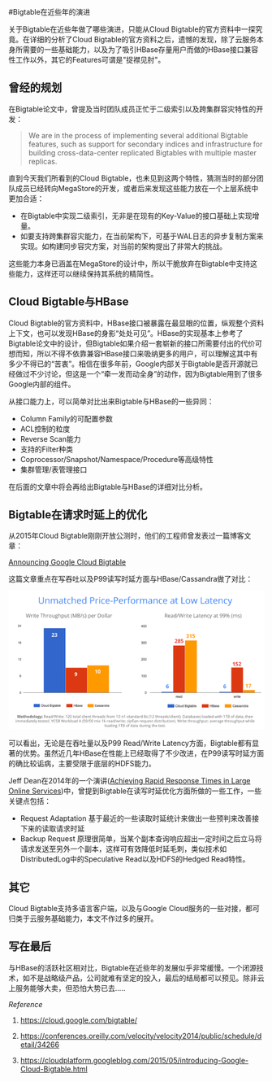 #Bigtable在近些年的演进

关于Bigtable在近些年做了哪些演进，只能从Cloud Bigtable的官方资料中一探究竟。在详细的分析了Cloud Bigtable的官方资料之后，遗憾的发现，除了云服务本身所需要的一些基础能力，以及为了吸引HBase存量用户而做的HBase接口兼容性工作以外，其它的Features可谓是"捉襟见肘"。

## 曾经的规划

在Bigtable论文中，曾提及当时团队成员正忙于二级索引以及跨集群容灾特性的开发：

> We are in the process of implementing several additional Bigtable features, such as support for secondary indices and infrastructure for building cross-data-center replicated Bigtables with multiple master replicas.	

直到今天我们所看到的Cloud Bigtable，也未见到这两个特性，猜测当时的部分团队成员已经转向MegaStore的开发，或者后来发现这些能力放在一个上层系统中更加合适：

* 在Bigtable中实现二级索引，无非是在现有的Key-Value的接口基础上实现增量。
* 如要支持跨集群容灾能力，在当前架构下，可基于WAL日志的异步复制方案来实现。如构建同步容灾方案，对当前的架构提出了非常大的挑战。

这些能力本身已涵盖在MegaStore的设计中，所以干脆放弃在Bigtable中支持这些能力，这样还可以继续保持其系统的精简性。

## Cloud Bigtable与HBase

Cloud Bigtable的官方资料中，HBase接口被暴露在最显眼的位置，纵观整个资料上下文，也可以发现HBase的身影“处处可见”。HBase的实现基本上参考了Bigtable论文中的设计，但Bigtable如果介绍一套崭新的接口所需要付出的代价可想而知，所以不得不依靠兼容HBase接口来吸纳更多的用户，可以理解这其中有多少不得已的“苦衷”。相信在很多年前，Google内部关于Bigtable是否开源就已经做过不少讨论，但这是一个“牵一发而动全身”的动作，因为Bigtable用到了很多Google内部的组件。

从接口能力上，可以简单对比出来Bigtable与HBase的一些异同：

* Column Family的可配置参数
* ACL控制的粒度
* Reverse Scan能力
* 支持的Filter种类
* Coprocessor/Snapshot/Namespace/Procedure等高级特性
* 集群管理/表管理接口

在后面的文章中将会再给出Bigtable与HBase的详细对比分析。

## Bigtable在请求时延上的优化

从2015年Cloud Bigtable刚刚开放公测时，他们的工程师曾发表过一篇博客文章：

[Announcing Google Cloud Bigtable](https://cloudplatform.googleblog.com/2015/05/introducing-Google-Cloud-Bigtable.html)

这篇文章重点在写吞吐以及P99读写时延方面与HBase/Cassandra做了对比：

![Throughput and latency Comparison Between Bigtable/HBase/Cassandra](BigtableVsHBaseVsCassandra.png)

可以看出，无论是在吞吐量以及P99 Read/Write Latency方面，Bigtable都有显著的优势。虽然近几年HBase在性能上已经取得了不少改进，在P99读写时延方面的确比较诟病，主要受限于底层的HDFS能力。

Jeff Dean在2014年的一个演讲([Achieving Rapid Response Times in Large Online Services](https://conferences.oreilly.com/velocity/velocity2014/public/schedule/detail/34266))中，曾提到Bigtable在读写时延优化方面所做的一些工作，一些关键点包括：

* Request Adaptation 基于最近的一些读取时延统计来做出一些预判来改善接下来的读取请求时延
* Backup Request 原理很简单，当某个副本查询响应超出一定时间之后立马将请求发送至另外一个副本，这样可有效降低时延毛刺，类似技术如DistributedLog中的Speculative Read以及HDFS的Hedged Read特性。

## 其它

Cloud Bigtable支持多语言客户端，以及与Google Cloud服务的一些对接，都可归类于云服务基础能力，本文不作过多的展开。



## 写在最后

与HBase的活跃社区相对比，Bigtable在近些年的发展似乎非常缓慢。一个闭源技术，如不是战略级产品，公司就难有坚定的投入，最后的结局都可以预见。除非云上服务能够大卖，但恐怕大势已去.....



*Reference*

1. https://cloud.google.com/bigtable/

2. https://conferences.oreilly.com/velocity/velocity2014/public/schedule/detail/34266

3. https://cloudplatform.googleblog.com/2015/05/introducing-Google-Cloud-Bigtable.html

   ​